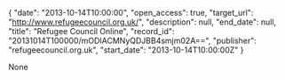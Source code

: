 {
  "date": "2013-10-14T10:00:00", 
  "open_access": true, 
  "target_url": "http://www.refugeecouncil.org.uk/", 
  "description": null, 
  "end_date": null, 
  "title": "Refugee Council Online", 
  "record_id": "20131014T100000/mODIACMNyQDJBB4smjm02A==", 
  "publisher": "refugeecouncil.org.uk", 
  "start_date": "2013-10-14T10:00:00Z"
}

None